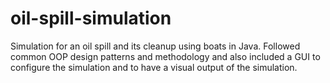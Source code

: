 # oil-spill-simulation
Simulation for an oil spill and its cleanup using boats in Java. Followed common OOP design patterns and methodology and also included a GUI to configure the simulation and to have a visual output of the simulation.
